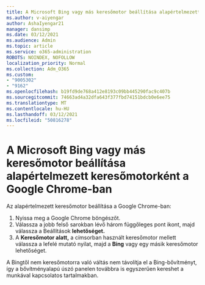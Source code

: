 ```yaml
---
title: A Microsoft Bing vagy más keresőmotor beállítása alapértelmezett keresőmotorként a Google Chrome-ban
ms.author: v-aiyengar
author: AshaIyengar21
manager: dansimp
ms.date: 03/12/2021
ms.audience: Admin
ms.topic: article
ms.service: o365-administration
ROBOTS: NOINDEX, NOFOLLOW
localization_priority: Normal
ms.collection: Adm_O365
ms.custom:
- "9005302"
- "9162"
ms.openlocfilehash: b19fd9de768a412e8193c09bb445290fac9c407b
ms.sourcegitcommit: 74663ad4a32dfa643f377fbd74151bdcb0e6ee75
ms.translationtype: MT
ms.contentlocale: hu-HU
ms.lasthandoff: 03/12/2021
ms.locfileid: "50816278"
---
```

# <a name="set-microsoft-bing-or-another-search-engine-as-the-default-search-engine-in-google-chrome"></a>A Microsoft Bing vagy más keresőmotor beállítása alapértelmezett keresőmotorként a Google Chrome-ban

Az alapértelmezett keresőmotor beállítása a Google Chrome-ban:

1. Nyissa meg a Google Chrome böngészőt.
1. Válassza a jobb felső sarokban lévő három függőleges pont ikont, majd válassza a Beállítások **lehetőséget.**
1. A **Keresőmotor alatt,** a címsorban használt keresőmotor mellett válassza a lefelé mutató nyilat, majd a **Bing** vagy egy másik keresőmotor lehetőséget. 

A Bingtől nem keresőmotorra való váltás nem távolítja el a Bing-bővítményt, így a bővítményalapú úszó panelen továbbra is egyszerűen kereshet a munkával kapcsolatos tartalmakban.
